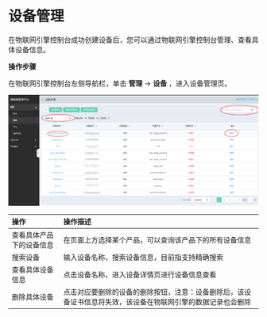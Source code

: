 # 设备管理

在物联网引擎控制台成功创建设备后，您可以通过物联网引擎控制台管理、查看具体设备信息。

**操作步骤**

在物联网引擎控制台左侧导航栏，单击 **管理** -> **设备** ，进入设备管理页。

![查看设备](../../../../../image/IoT/IoT-Engine/ViewDevice.png)

| 操作                  | 操作描述                 |
| :------------------- | :------------------- |
|查看具体产品下的设备信息  | 在页面上方选择某个产品，可以查询该产品下的所有设备信息|
|搜索设备  | 输入设备名称，搜索设备信息，目前指支持精确搜索 | 
|查看具体设备信息  | 点击设备名称，进入设备详情页进行设备信息查看 | 
|删除具体设备  | 点击对应要删除的设备的删除按钮，注意：设备删除后，该设备证书信息将失效，该设备在物联网引擎的数据记录也会删除| 
